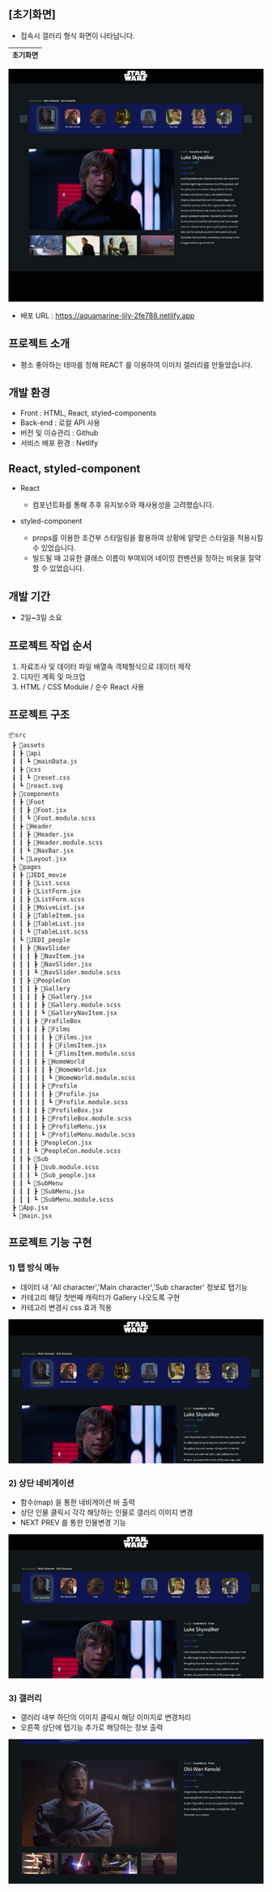 ## [초기화면]
- 접속시 갤러리 형식 화면이 나타납니다.

| 초기화면 |
|----------|
<img src="./public/readme/first.jpg">

- 배포 URL : https://aquamarine-lily-2fe788.netlify.app

## 프로젝트 소개

- 평소 좋아하는 테마를 정해 REACT 를 이용하여 이미지 갤러리를 만들었습니다.

## 개발 환경

- Front : HTML, React, styled-components
- Back-end : 로컬 API 사용
- 버전 및 이슈관리 : Github
- 서비스 배포 환경 : Netlify


## React, styled-component

- React
    - 컴포넌트화를 통해 추후 유지보수와 재사용성을 고려했습니다.

- styled-component
    - props를 이용한 조건부 스타일링을 활용하여 상황에 알맞은 스타일을 적용시킬 수 있었습니다.
    - 빌드될 때 고유한 클래스 이름이 부여되어 네이밍 컨벤션을 정하는 비용을 절약할 수 있었습니다.

## 개발 기간

- 2일~3일 소요

## 프로젝트 작업 순서
1. 자료조사 및 데이터 파일 배열속 객체형식으로 데이터 제작
2. 디자인 계획 및 마크업
3. HTML  / CSS Module / 순수 React 사용


## 프로젝트 구조

```
📦src
 ┣ 📂assets
 ┃ ┣ 📂api
 ┃ ┃ ┗ 📜mainData.js
 ┃ ┣ 📂css
 ┃ ┃ ┗ 📜reset.css
 ┃ ┗ 📜react.svg
 ┣ 📂components
 ┃ ┣ 📂Foot
 ┃ ┃ ┣ 📜Foot.jsx
 ┃ ┃ ┗ 📜Foot.module.scss
 ┃ ┣ 📂Header
 ┃ ┃ ┣ 📜Header.jsx
 ┃ ┃ ┣ 📜Header.module.scss
 ┃ ┃ ┗ 📜NavBar.jsx
 ┃ ┗ 📜Layout.jsx
 ┣ 📂pages
 ┃ ┣ 📂JEDI_movie
 ┃ ┃ ┣ 📜List.scss
 ┃ ┃ ┣ 📜ListForm.jsx
 ┃ ┃ ┣ 📜ListForm.scss
 ┃ ┃ ┣ 📜MoiveList.jsx
 ┃ ┃ ┣ 📜TableItem.jsx
 ┃ ┃ ┣ 📜TableList.jsx
 ┃ ┃ ┗ 📜TableList.scss
 ┃ ┗ 📂JEDI_people
 ┃ ┃ ┣ 📂NavSlider
 ┃ ┃ ┃ ┣ 📜NavItem.jsx
 ┃ ┃ ┃ ┣ 📜NavSlider.jsx
 ┃ ┃ ┃ ┗ 📜NavSlider.module.scss
 ┃ ┃ ┣ 📂PeopleCon
 ┃ ┃ ┃ ┣ 📂Gallery
 ┃ ┃ ┃ ┃ ┣ 📜Gallery.jsx
 ┃ ┃ ┃ ┃ ┣ 📜Gallery.module.scss
 ┃ ┃ ┃ ┃ ┗ 📜GalleryNavItem.jsx
 ┃ ┃ ┃ ┣ 📂ProfileBox
 ┃ ┃ ┃ ┃ ┣ 📂Films
 ┃ ┃ ┃ ┃ ┃ ┣ 📜Films.jsx
 ┃ ┃ ┃ ┃ ┃ ┣ 📜FilmsItem.jsx
 ┃ ┃ ┃ ┃ ┃ ┗ 📜FlimsItem.module.scss
 ┃ ┃ ┃ ┃ ┣ 📂HomeWorld
 ┃ ┃ ┃ ┃ ┃ ┣ 📜HomeWorld.jsx
 ┃ ┃ ┃ ┃ ┃ ┗ 📜HomeWorld.module.scss
 ┃ ┃ ┃ ┃ ┣ 📂Profile
 ┃ ┃ ┃ ┃ ┃ ┣ 📜Profile.jsx
 ┃ ┃ ┃ ┃ ┃ ┗ 📜Profile.module.scss
 ┃ ┃ ┃ ┃ ┣ 📜ProfileBox.jsx
 ┃ ┃ ┃ ┃ ┣ 📜ProfileBox.module.scss
 ┃ ┃ ┃ ┃ ┣ 📜ProfileMenu.jsx
 ┃ ┃ ┃ ┃ ┗ 📜ProfileMenu.module.scss
 ┃ ┃ ┃ ┣ 📜PeopleCon.jsx
 ┃ ┃ ┃ ┗ 📜PeopleCon.module.scss
 ┃ ┃ ┣ 📂Sub
 ┃ ┃ ┃ ┣ 📜sub.module.scss
 ┃ ┃ ┃ ┗ 📜Sub_people.jsx
 ┃ ┃ ┗ 📂SubMenu
 ┃ ┃ ┃ ┣ 📜SubMenu.jsx
 ┃ ┃ ┃ ┗ 📜SubMenu.module.scss
 ┣ 📜App.jsx
 ┗ 📜main.jsx
```

## 프로젝트 기능 구현

### 1) 탭 방식 메뉴

* 데이터 내 'All character','Main character','Sub character' 정보로 탭기능
* 카테고리 해당 첫번째 캐릭터가 Gallery 나오도록 구현
* 카테고리 변경시 css 효과 적용
<img src="./public/readme/All_readme.gif">


### 2) 상단 네비게이션

* 함수(map) 을 통한 네비게이션 바 출력
* 상단 인물 클릭시 각각 해당하는 인물로 갤러리 이미지 변경
* NEXT PREV 를 통한 인물변경 기능
<img src="./public/readme/Nav_readme.gif">


### 3) 갤러리

* 갤러리 내부 하단의 이미지 클릭시 해당 이미지로 변경처리 
* 오른쪽 상단에 탭기능 추가로 해당하는 정보 출력
<img src="./public/readme/Gallery_readme.gif">




